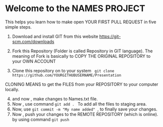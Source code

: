 # Welcome to the NAMES PROJECT

This helps you learn how to make open YOUR FIRST PULL REQUEST in five simple steps.

1. Download and install GIT from this website https://git-scm.com/downloads

2. Fork this Repository (Folder is called Repository in GIT language).
The meaning of Fork is basically to COPY THE ORIGINAL REPOSITORY to your OWN ACCOUNT

3. Clone this repository on to your system
``` git clone https://github.com/YOURGITHUBUSERNAME/Presentation```

CLONING MEANS to get the FILES from your REPOSITORY to your computer locally.

4. and now , make changes to Names.txt file.
5. Now , use command ``git add . ``
To add all the files to staging area.
6. Now, use ``git commit -m "My name added" ``, 
to finally save your changes.
7. Now , push your changes to the REMOTE REPOSITORY (which is online).
by using command ```git push```


